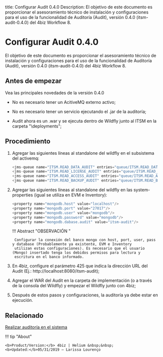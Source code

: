 title: Configurar Audit 0.4.0
Description: El objetivo de este documento es proporcionar el asesoramiento técnico de instalación y configuraciones para el uso de la funcionalidad de Auditoría (Audit), versión 0.4.0 (itsm-audit-0.4.0) del 4biz Workflow 8.
# Configurar Audit 0.4.0

El objetivo de este documento es proporcionar el asesoramiento técnico de instalación y configuraciones para el uso de la funcionalidad de Auditoría (Audit), versión 0.4.0 (itsm-audit-0.4.0) del 4biz Workflow 8.

Antes de empezar 
-----------------

Vea las principales novedades de la versión 0.4.0

 - No es necesario tener un AcitiveMQ externo activo;
 
 - No es necesario tener un servicio ejecutando el .jar de la auditoría;
 
 - Audit ahora es un .war y se ejecuta dentro de Wildfly junto al ITSM en la carpeta "\deployments";
 
Procedimiento
--------------

1. Agregar las siguientes líneas al standalone del wildfly en el subsistema del activemq:

    ```java
    <jms-queue name="ITSM.READ_DATA_AUDIT" entries="queue/ITSM.READ_DATA_AUDIT java:jboss/exported/jms/queue/queue/ITSM.READ_DATA_AUDIT"/>
    <jms-queue name="ITSM.READ_LICENSE_AUDIT" entries="queue/ITSM.READ_LICENSE_AUDIT java:jboss/exported/jms/queue/queue/ITSM.READ_LICENSE_AUDIT"/>
    <jms-queue name="ITSM.READ_ACCESS_AUDIT" entries="queue/ITSM.READ_ACCESS_AUDIT java:jboss/exported/jms/queue/queue/ITSM.READ_ACCESS_AUDIT"/>
    <jms-queue name="ITSM.READ_BACKUP_AUDIT" entries="queue/ITSM.READ_BACKUP_AUDIT java:jboss/exported/jms/queue/queue/ITSM.READ_BACKUP_AUDIT"/>
    ```

2. Agregar las siguientes líneas al standalone del wildfly en las system-properties (igual se utiliza en EVM e Inventory):  

    ```java
    <property name="mongodb.host" value="localhost"/>
    <property name="mongodb.port" value="27017"/>
    <property name="mongodb.user" value="mongodb"/>
    <property name="mongodb.password" value="mongodb"/>
    <property name="mongodb.dabase.audit" value="itsm-audit"/>
    ```
     
    !!! Abstract "OBSERVACIÓN "
    
        Configurar la conexión del banco mongo con host, port, user, pass y database (Probablemente ya existente, EVM e Inventory 
        utilizan estas configuraciones). Es necesario que el usuario (Mongo) insertado tenga los debidos permisos para lectura y 
        escritura en el banco informado.  
 
3. En 4biz, configure el parámetro 425 que indica la dirección URL del Audit (Ej.: http://localhost:8080/itsm-audit);

4. Agregar el WAR del Audit en la carpeta de implementación (o a través de la consola del Wildfly) y empezar el Wildfly junto con 
4biz;

5. Después de estos pasos y configuraciones, la auditoría ya debe estar en ejecución.

Relacionado
-------------

[Realizar auditoría en el sistema](/es-es/4biz-helium/platform-administration/logs-and-auditing/system-audit.html)

!!! tip "About"

    <b>Product/Version:</b> 4biz | Helium &nbsp;&nbsp;
    <b>Updated:</b>05/31/2019 – Larissa Lourenço
